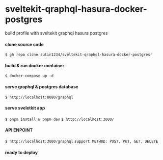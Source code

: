 # sveltekit-qraphql-hasura-docker-postgres
build profile with sveltekit graphql hasura postgres

#### clone source code
`$ gh repo clone sutin1234/sveltekit-qraphql-hasura-docker-postgresr`

#### build & run docker container
`$ docker-compose up -d`

#### serve graphql & postgres database
`$ http://localhost:8080/graphql`

#### serve sveletkit app
`$ pnpm install & pnpm dev`
`$ http://localhost:3000/`
#### API ENPOINT
`$ http://localhost:3000/graphql`
` support METHOD: POST, PUT, GET, DELETE `

#### ready to deploy
